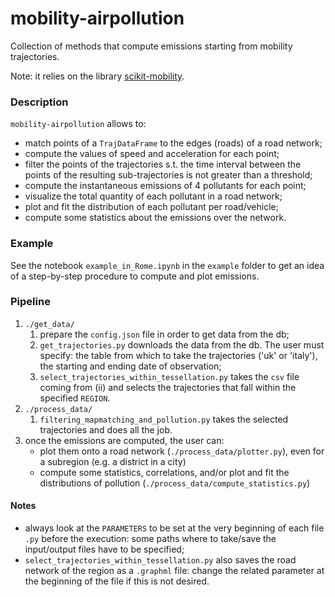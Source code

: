 # mobility-airpollution
Collection of methods that compute emissions starting from mobility trajectories.

Note: it relies on the library [scikit-mobility](https://github.com/scikit-mobility/scikit-mobility).

### Description
`mobility-airpollution` allows to:
* match points of a `TrajDataFrame` to the edges (roads) of a road network;
* compute the values of speed and acceleration for each point;
* filter the points of the trajectories s.t. the time interval between the points of the resulting sub-trajectories is not greater than a threshold;
* compute the instantaneous emissions of 4 pollutants for each point;
* visualize the total quantity of each pollutant in a road network;
* plot and fit the distribution of each pollutant per road/vehicle;
* compute some statistics about the emissions over the network.

### Example
See the notebook `example_in_Rome.ipynb` in the `example` folder to get an idea of a step-by-step procedure to compute and plot emissions.

### Pipeline
1. `./get_data/`
    1. prepare the `config.json` file in order to get data from the db;
    2. `get_trajectories.py` downloads the data from the db. The user must specify: the table from which to take the trajectories ('uk' or 'italy'), the starting and ending date of observation;
    3. `select_trajectories_within_tessellation.py` takes the `csv` file coming from (ii) and selects the trajectories that fall within the specified `REGION`.
2. `./process_data/`
    1. `filtering_mapmatching_and_pollution.py` takes the selected trajectories and does all the job.
3. once the emissions are computed, the user can:
    * plot them onto a road network (`./process_data/plotter.py`), even for a subregion (e.g. a district in a city)
    * compute some statistics, correlations, and/or plot and fit the distributions of pollution (`./process_data/compute_statistics.py`) 

#### Notes
* always look at the `PARAMETERS` to be set at the very beginning of each file `.py` before the execution: some paths where to take/save the input/output files have to be specified;
* `select_trajectories_within_tessellation.py` also saves the road network of the region as a `.graphml` file: change the related parameter at the beginning of the file if this is not desired.